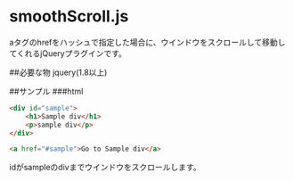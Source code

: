 smoothScroll.js
===============

aタグのhrefをハッシュで指定した場合に、ウインドウをスクロールして移動してくれるjQueryプラグインです。

##必要な物
jquery(1.8以上)


##サンプル
###html
```html
<div id="sample">
	<h1>Sample div</h1>
	<p>sample div</p>
</div>

<a href="#sample">Go to Sample div</a>
```
idがsampleのdivまでウインドウをスクロールします。
